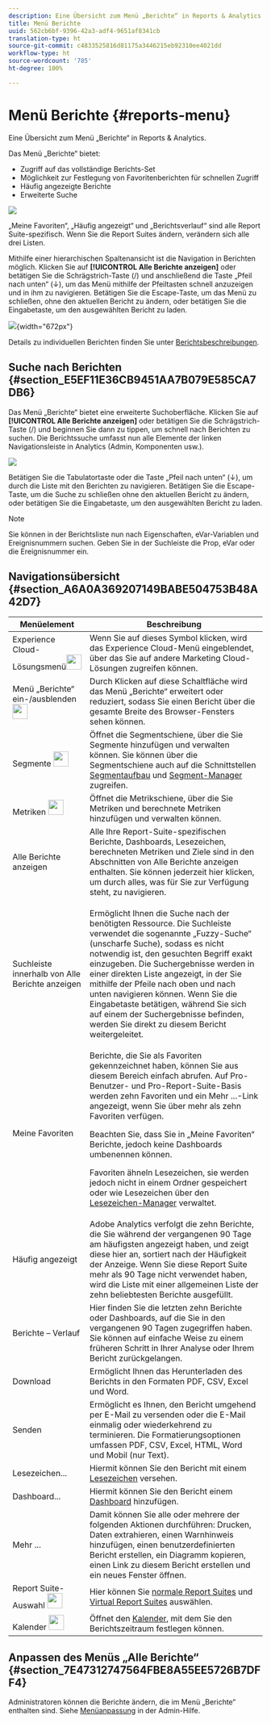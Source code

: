 ```yaml
---
description: Eine Übersicht zum Menü „Berichte“ in Reports & Analytics.
title: Menü Berichte
uuid: 562cb6bf-9396-42a3-adf4-9651af8341cb
translation-type: ht
source-git-commit: c4833525816d81175a3446215eb92310ee4021dd
workflow-type: ht
source-wordcount: '785'
ht-degree: 100%

---
```



# Menü Berichte {#reports-menu}

Eine Übersicht zum Menü „Berichte“ in Reports &amp; Analytics.

Das Menü „Berichte“ bietet:

* Zugriff auf das vollständige Berichts-Set
* Möglichkeit zur Festlegung von Favoritenberichten für schnellen Zugriff
* Häufig angezeigte Berichte
* Erweiterte Suche

![](assets/menu-mainnav.png)

„Meine Favoriten“, „Häufig angezeigt“ und „Berichtsverlauf“ sind alle Report Suite-spezifisch. Wenn Sie die Report Suites ändern, verändern sich alle drei Listen.

Mithilfe einer hierarchischen Spaltenansicht ist die Navigation in Berichten möglich. Klicken Sie auf **[!UICONTROL Alle Berichte anzeigen]** oder betätigen Sie die Schrägstrich-Taste (/) und anschließend die Taste „Pfeil nach unten“ (↓), um das Menü mithilfe der Pfeiltasten schnell anzuzeigen und in ihm zu navigieren. Betätigen Sie die Escape-Taste, um das Menü zu schließen, ohne den aktuellen Bericht zu ändern, oder betätigen Sie die Eingabetaste, um den ausgewählten Bericht zu laden.

![](assets/reports-landing.png){width=&quot;672px&quot;}

Details zu individuellen Berichten finden Sie unter [Berichtsbeschreibungen](https://docs.adobe.com/content/help/de-DE/analytics/components/dimensions/overview.html).

## Suche nach Berichten {#section_E5EF11E36CB9451AA7B079E585CA7DB6}

Das Menü „Berichte“ bietet eine erweiterte Suchoberfläche. Klicken Sie auf **[!UICONTROL Alle Berichte anzeigen]** oder betätigen Sie die Schrägstrich-Taste (/) und beginnen Sie dann zu tippen, um schnell nach Berichten zu suchen. Die Berichtssuche umfasst nun alle Elemente der linken Navigationsleiste in Analytics (Admin, Komponenten usw.).

![](assets/menu-search.png)

Betätigen Sie die Tabulatortaste oder die Taste „Pfeil nach unten“ (↓), um durch die Liste mit den Berichten zu navigieren. Betätigen Sie die Escape-Taste, um die Suche zu schließen ohne den aktuellen Bericht zu ändern, oder betätigen Sie die Eingabetaste, um den ausgewählten Bericht zu laden.

>[!NOTE]
>
>Sie können in der Berichtsliste nun nach Eigenschaften, eVar-Variablen und Ereignisnummern suchen. Geben Sie in der Suchleiste die Prop, eVar oder die Ereignisnummer ein.

## Navigationsübersicht {#section_A6A0A369207149BABE504753B48A42D7}

<table id="table_3BA295966BBC4C94ABDC3718D1894698"> 
 <thead> 
  <tr> 
   <th colname="col1" class="entry"> Menüelement </th> 
   <th colname="col2" class="entry"> Beschreibung </th> 
  </tr>
 </thead>
 <tbody> 
  <tr> 
   <td colname="col1">Experience Cloud-Lösungsmenü<img placement="inline"  src="assets/mc-icon.png" width="30px" id="image_B75D0F6991F74389A77068D999C9A910" /> </td> 
   <td colname="col2"> Wenn Sie auf dieses Symbol klicken, wird das Experience Cloud-Menü eingeblendet, über das Sie auf andere Marketing Cloud-Lösungen zugreifen können. </td> 
  </tr> 
  <tr> 
   <td colname="col1">Menü „Berichte“ ein-/ausblenden <img placement="inline"  src="assets/toggle_icon.png" id="image_32296B71E82C4694821D99867305F5FE" width="30px" /> </td> 
   <td colname="col2"> Durch Klicken auf diese Schaltfläche wird das Menü „Berichte“ erweitert oder reduziert, sodass Sie einen Bericht über die gesamte Breite des Browser-Fensters sehen können. </td> 
  </tr> 
  <tr> 
   <td colname="col1"><span class="uicontrol">Segmente <img placement="inline"  src="assets/segment_icon.png" width="30px" id="image_6BF461356C8640EA8E93B74092320E91" /></span> </td> 
   <td colname="col2">Öffnet die Segmentschiene, über die Sie Segmente hinzufügen und verwalten können. Sie können über die Segmentschiene auch auf die Schnittstellen <a href="/help/components/c-segmentation/c-segmentation-workflow/seg-build.md"  >Segmentaufbau</a> und <a href="https://docs.adobe.com/content/help/de-DE/analytics/components/segmentation/segmentation-workflow/seg-manage.html"  >Segment-Manager</a> zugreifen. </td> 
  </tr> 
  <tr> 
   <td colname="col1"><span class="uicontrol">Metriken <img placement="inline"  src="assets/metrics_icon.png" width="30px" id="image_88620CB8A9CC4BC3BE4CE30BDA727512" /></span> </td> 
   <td colname="col2"> Öffnet die Metrikschiene, über die Sie Metriken und berechnete Metriken hinzufügen und verwalten können. </td> 
  </tr> 
  <tr> 
   <td colname="col1"><span class="uicontrol"> Alle Berichte anzeigen</span> </td> 
   <td colname="col2">Alle Ihre Report-Suite-spezifischen Berichte, Dashboards, Lesezeichen, berechneten Metriken und Ziele sind in den Abschnitten von <span class="uicontrol">Alle Berichte anzeigen</span> enthalten. Sie können jederzeit hier klicken, um durch alles, was für Sie zur Verfügung steht, zu navigieren. </td> 
  </tr> 
  <tr> 
   <td colname="col1">Suchleiste innerhalb von <span class="uicontrol">Alle Berichte anzeigen</span> </td> 
   <td colname="col2"> <p> Ermöglicht Ihnen die Suche nach der benötigten Ressource. Die Suchleiste verwendet die sogenannte „Fuzzy-Suche“ (unscharfe Suche), sodass es nicht notwendig ist, den gesuchten Begriff exakt einzugeben. Die Suchergebnisse werden in einer direkten Liste angezeigt, in der Sie mithilfe der Pfeile nach oben und nach unten navigieren können. Wenn Sie die <span class="uicontrol">Eingabetaste</span> betätigen, während Sie sich auf einem der Suchergebnisse befinden, werden Sie direkt zu diesem Bericht weitergeleitet. </p> </td> 
  </tr> 
  <tr> 
   <td colname="col1"><span class="uicontrol"> Meine Favoriten </span> </td> 
   <td colname="col2">Berichte, die Sie als <span class="uicontrol">Favoriten</span> gekennzeichnet haben, können Sie aus diesem Bereich einfach abrufen. Auf Pro-Benutzer- und Pro-Report-Suite-Basis werden zehn Favoriten und ein <span class="uicontrol">Mehr ...</span>-Link angezeigt, wenn Sie über mehr als zehn Favoriten verfügen. <p>Beachten Sie, dass Sie in „Meine Favoriten“ Berichte, jedoch keine Dashboards umbenennen können. </p> <p>Favoriten ähneln Lesezeichen, sie werden jedoch nicht in einem Ordner gespeichert oder wie Lesezeichen über den <a href="/help/analyze/reports-analytics/bookmarks.md"  > Lesezeichen-Manager</a> verwaltet. </p> </td> 
  </tr> 
  <tr> 
   <td colname="col1"><span class="uicontrol"> Häufig angezeigt</span> </td> 
   <td colname="col2"> Adobe Analytics verfolgt die zehn Berichte, die Sie während der vergangenen 90 Tage am häufigsten angezeigt haben, und zeigt diese hier an, sortiert nach der Häufigkeit der Anzeige. Wenn Sie diese Report Suite mehr als 90 Tage nicht verwendet haben, wird die Liste mit einer allgemeinen Liste der zehn beliebtesten Berichte ausgefüllt. </td> 
  </tr> 
  <tr> 
   <td colname="col1"><span class="uicontrol"> Berichte – Verlauf</span> </td> 
   <td colname="col2"> Hier finden Sie die letzten zehn Berichte oder Dashboards, auf die Sie in den vergangenen 90 Tagen zugegriffen haben. Sie können auf einfache Weise zu einem früheren Schritt in Ihrer Analyse oder Ihrem Bericht zurückgelangen. </td> 
  </tr> 
  <tr> 
   <td colname="col1"><span class="uicontrol"> Download</span> </td> 
   <td colname="col2">Ermöglicht Ihnen das Herunterladen des Berichts in den Formaten PDF, CSV, Excel und Word. </td> 
  </tr> 
  <tr> 
   <td colname="col1"><span class="uicontrol"> Senden</span> </td> 
   <td colname="col2">Ermöglicht es Ihnen, den Bericht umgehend per E-Mail zu versenden oder die E-Mail einmalig oder wiederkehrend zu terminieren. Die Formatierungsoptionen umfassen PDF, CSV, Excel, HTML, Word und Mobil (nur Text).</td> 
  </tr> 
  <tr> 
   <td colname="col1"><span class="uicontrol"> Lesezeichen...</span> </td> 
   <td colname="col2">Hiermit können Sie den Bericht mit einem <a href="/help/analyze/reports-analytics/bookmarks.md"  >Lesezeichen</a> versehen. </td> 
  </tr> 
  <tr> 
   <td colname="col1"><span class="uicontrol"> Dashboard</span>... </td> 
   <td colname="col2">Hiermit können Sie den Bericht einem <a href="/help/analyze/reports-analytics/dashboard.md"  >Dashboard</a> hinzufügen. </td> 
  </tr> 
  <tr> 
   <td colname="col1"><span class="uicontrol">Mehr ...</span> </td> 
   <td colname="col2"> Damit können Sie alle oder mehrere der folgenden Aktionen durchführen: Drucken, Daten extrahieren, einen Warnhinweis hinzufügen, einen benutzerdefinierten Bericht erstellen, ein Diagramm kopieren, einen Link zu diesem Bericht erstellen und ein neues Fenster öffnen. </td> 
  </tr> 
  <tr> 
   <td colname="col1">Report Suite-Auswahl <img placement="inline"  src="assets/report-suite-selector.png" width="30px" id="image_9F64944D46574B2AA38D81A7C82C4AC4" /> </td> 
   <td colname="col2">Hier können Sie <a href="https://docs.adobe.com/content/help/de-DE/analytics/admin/manage-report-suites/report-suites-admin.html"  >normale Report Suites</a> und <a href="https://docs.adobe.com/help/de-DE/analytics/components/virtual-report-suites/vrs-about.html"  >Virtual Report Suites</a> auswählen. </td> 
  </tr> 
  <tr> 
   <td colname="col1">Kalender <img placement="inline"  src="assets/calendar-icon.png" width="30px" id="image_C5E4F87F964C4C3E98496D38A1123502" /> </td> 
   <td colname="col2">Öffnet den <a href="/help/analyze/reports-analytics/overview/report-overview.md#section_8C6C4AD84D9043E8ABD53FF8F645AAB1"  >Kalender</a>, mit dem Sie den Berichtszeitraum festlegen können. </td> 
  </tr> 
 </tbody> 
</table>

## Anpassen des Menüs „Alle Berichte“ {#section_7E47312747564FBE8A55EE5726B7DFF4}

Administratoren können die Berichte ändern, die im Menü „Berichte“ enthalten sind. Siehe [Menüanpassung](https://docs.adobe.com/content/help/de-DE/analytics/admin/admin-tools/customize-menus.html) in der Admin-Hilfe.
